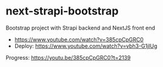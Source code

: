 # next-strapi-bootstrap
Bootstrap project with Strapi backend and NextJS front end

- https://www.youtube.com/watch?v=385cpCpGRC0
- Deploy: https://www.youtube.com/watch?v=vbh3-G1jIUg

Progress: https://youtu.be/385cpCpGRC0?t=2139
